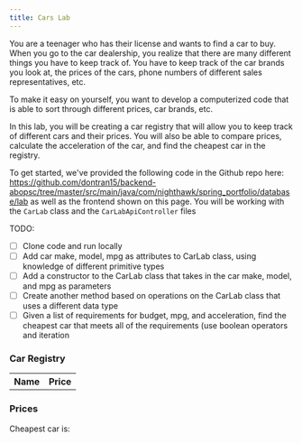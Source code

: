 ```yaml
---
title: Cars Lab
---
```


You are a teenager who has their license and wants to find a car to buy. When you go to the car dealership, you realize that there are many different things you have to keep track of. You have to keep track of the car brands you look at, the prices of the cars, phone numbers of different sales representatives, etc.

To make it easy on yourself, you want to develop a computerized code that is able to sort through different prices, car brands, etc.

In this lab, you will be creating a car registry that will allow you to keep track of different cars and their prices. You will also be able to compare prices, calculate the acceleration of the car, and find the cheapest car in the registry.

To get started, we've provided the following code in the Github repo here: https://github.com/dontran15/backend-abopsc/tree/master/src/main/java/com/nighthawk/spring_portfolio/database/lab as well as the frontend shown on this page. You will be working with the `CarLab` class and the `CarLabApiController` files

TODO:
- [ ] Clone code and run locally
- [ ] Add car make, model, mpg as attributes to CarLab class, using knowledge of different primitive types
- [ ] Add a constructor to the CarLab class that takes in the car make, model, and mpg as parameters
- [ ] Create another method based on operations on the CarLab class that uses a different data type
- [ ] Given a list of requirements for budget, mpg, and acceleration, find the cheapest car that meets all of the requirements (use boolean operators and iteration

### Car Registry

<!-- Create table to display cars -->
<table id="carsTable">
    <tr>
        <th>Name</th>
        <th>Price</th>
    </tr>
</table>

### Prices

Cheapest car is: <div id="result"></div>

<script>
    // fetch from database
    const resultTable = document.getElementById("carsTable");
    const cars_url = "https://abopsc-backend.dontntntnt.de/api/carLab";
    fetch(cars_url + "/")
        .then(response => response.json())
        .then(data => {
            console.log(data)
            // create table rows
            for (let i = 0; i < data.length; i++) {
                let row = resultTable.insertRow(-1);
                let name = row.insertCell(0);
                let price = row.insertCell(1);
                name.innerHTML = data[i].name;
                price.innerHTML = data[i].price;
            }
        });
    .catch(err => console.log(err));
    
    // find cheapest car
    const cheapestCar = document.getElementById("result");
    const cheapest_url = cars_url + "/compareprice";

    fetch(cheapest_url)
        .then(response => response.json())
        .then(data => {
            console.log(data)
            cheapestCar.innerHTML = data;
        });
    .catch(err => console.log(err));

</script>
